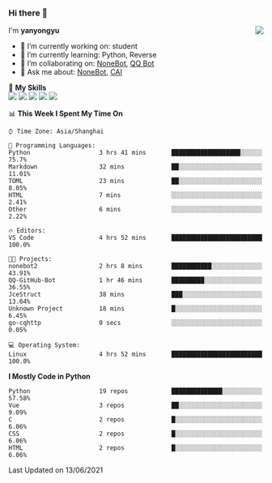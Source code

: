 ### Hi there 👋

<a href="#">
  <img align="right" src="https://github-readme-stats.vercel.app/api?username=yanyongyu&count_private=true&show_icons=true&bg_color=15,f2f7fd,E0EAFC" />
</a>

I'm **yanyongyu**

- 🔭 I’m currently working on: student
- 🌱 I’m currently learning: Python, Reverse
- 👯 I’m collaborating on: [NoneBot](https://github.com/nonebot), [QQ Bot](https://github.com/Mrs4s/go-cqhttp)
- 💬 Ask me about: [NoneBot](https://github.com/nonebot), [CAI](https://github.com/cscs181/CAI)

🌟 **My Skills**  
![](https://img.shields.io/badge/-Python-3e74a2?style=flat-square&logo=Python&logoColor=fff)
![](https://img.shields.io/badge/-Vue-4fc08d?style=flat-square&logo=Vue.js&logoColor=fff)
![](https://img.shields.io/badge/-Node.js-339933?style=flat-square&logo=Node.js&logoColor=fff)
![](https://img.shields.io/badge/-Docker-2496ED?style=flat-square&logo=Docker&logoColor=fff)
![](https://img.shields.io/badge/-Linux-000000?style=flat-square&logo=Linux&logoColor=fff)

<!--START_SECTION:waka-->
📊 **This Week I Spent My Time On** 

```text
⌚︎ Time Zone: Asia/Shanghai

💬 Programming Languages: 
Python                   3 hrs 41 mins       ███████████████████░░░░░░   75.7% 
Markdown                 32 mins             ██░░░░░░░░░░░░░░░░░░░░░░░   11.01% 
TOML                     23 mins             ██░░░░░░░░░░░░░░░░░░░░░░░   8.05% 
HTML                     7 mins              ░░░░░░░░░░░░░░░░░░░░░░░░░   2.41% 
Other                    6 mins              ░░░░░░░░░░░░░░░░░░░░░░░░░   2.22%

🔥 Editors: 
VS Code                  4 hrs 52 mins       █████████████████████████   100.0%

🐱‍💻 Projects: 
nonebot2                 2 hrs 8 mins        ███████████░░░░░░░░░░░░░░   43.91% 
QQ-GitHub-Bot            1 hr 46 mins        █████████░░░░░░░░░░░░░░░░   36.55% 
JceStruct                38 mins             ███░░░░░░░░░░░░░░░░░░░░░░   13.04% 
Unknown Project          18 mins             █░░░░░░░░░░░░░░░░░░░░░░░░   6.45% 
go-cqhttp                0 secs              ░░░░░░░░░░░░░░░░░░░░░░░░░   0.05%

💻 Operating System: 
Linux                    4 hrs 52 mins       █████████████████████████   100.0%

```

**I Mostly Code in Python** 

```text
Python                   19 repos            ██████████████░░░░░░░░░░░   57.58% 
Vue                      3 repos             ██░░░░░░░░░░░░░░░░░░░░░░░   9.09% 
C                        2 repos             █░░░░░░░░░░░░░░░░░░░░░░░░   6.06% 
CSS                      2 repos             █░░░░░░░░░░░░░░░░░░░░░░░░   6.06% 
HTML                     2 repos             █░░░░░░░░░░░░░░░░░░░░░░░░   6.06%

```



 Last Updated on 13/06/2021
<!--END_SECTION:waka-->
